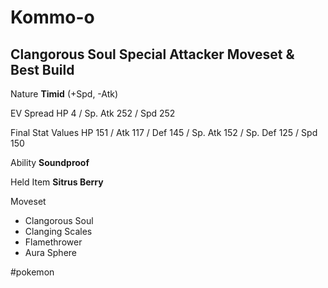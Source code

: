 # Kommo-o

## Clangorous Soul Special Attacker Moveset & Best Build


Nature	__Timid__ (+Spd, -Atk)

EV Spread	HP 4 / Sp. Atk 252 / Spd 252

Final Stat Values	HP 151 / Atk 117 / Def 145 / Sp. Atk 152 / Sp. Def 125 / Spd 150

Ability	__Soundproof__

Held Item	__Sitrus Berry__

Moveset
* Clangorous Soul
* Clanging Scales
* Flamethrower
* Aura Sphere

#pokemon